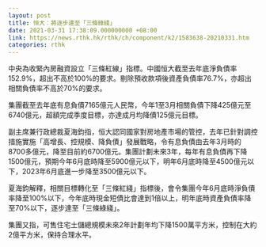 ```yaml
---
layout: post
title: 恒大：將逐步達至「三條綠綫」
date: 2021-03-31 17:38:09.000000000 +08:00
link: https://news.rthk.hk/rthk/ch/component/k2/1583638-20210331.htm
categories: rthk
---
```


中央為收緊內房融資設立「三條紅線」指標。中國恒大截至去年底淨負債率152.9%，超出不高於100%的要求。剔除預收款項後資產負債率76.7%，亦超出相關負債率不高於70%的要求。

集團截至去年底有息負債7165億元人民幣，今年1至3月相關負債下降425億元至6740億元，超額完成季度目標，亦達成月均降債125億元目標。

副主席兼行政總裁夏海鈞指，恒大認同國家對房地產市場的管控，去年已針對調控措施實施「高增長、控規模、降負債」發展戰略，令有息負債由去年3月時的8700多億元，降至目前約6700億元。集團計劃未來3年，每年有息負債再下降1500億元，預期今年6月底時降至5900億元以下，明年6月底時降至4500億元以下，2023年6月底進一步降至3500億元以下。

夏海鈞解釋，相關目標轉化至「三條紅綫」指標後，會令集團今年6月底時淨負債率降至100%以下，今年底時現金短債比會達到1倍以上，明年底時資產負債率降至70%以下，逐步達至「三條綠綫」。

集團又指，可售住宅土儲總規模未來2年計劃年均下降1500萬平方米，控制在大約2億平方米，保持合理水平。
